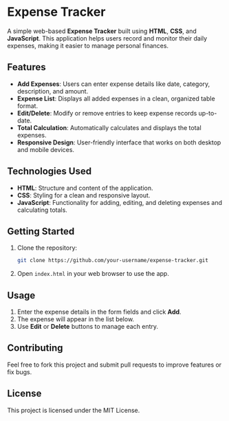 # Expense Tracker

A simple web-based **Expense Tracker** built using **HTML**, **CSS**, and **JavaScript**. This application helps users record and monitor their daily expenses, making it easier to manage personal finances.

## Features
- **Add Expenses**: Users can enter expense details like date, category, description, and amount.
- **Expense List**: Displays all added expenses in a clean, organized table format.
- **Edit/Delete**: Modify or remove entries to keep expense records up-to-date.
- **Total Calculation**: Automatically calculates and displays the total expenses.
- **Responsive Design**: User-friendly interface that works on both desktop and mobile devices.

## Technologies Used
- **HTML**: Structure and content of the application.
- **CSS**: Styling for a clean and responsive layout.
- **JavaScript**: Functionality for adding, editing, and deleting expenses and calculating totals.

## Getting Started
1. Clone the repository:
   ```bash
   git clone https://github.com/your-username/expense-tracker.git
   ```
2. Open `index.html` in your web browser to use the app.

## Usage
1. Enter the expense details in the form fields and click **Add**.
2. The expense will appear in the list below.
3. Use **Edit** or **Delete** buttons to manage each entry.

## Contributing
Feel free to fork this project and submit pull requests to improve features or fix bugs.

## License
This project is licensed under the MIT License.
